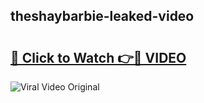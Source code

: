 ## theshaybarbie-leaked-video 

# <h2><a href="http://freeplayer.one?title=theshaybarbie-leaked-video&ref=21J">🔗 Click to Watch 👉🔴 VIDEO</a></h2>

<a href="http://freeplayer.one?title=theshaybarbie-leaked-video&ref=21J" rel="nofollow" data-target="animated-image.originalLink"><img src="https://i.ibb.co.com/xMMVF88/686577567.gif" alt="Viral Video Original" style="max-width: 100%; display: inline-block;" data-target="animated-image.originalImage"></a>

